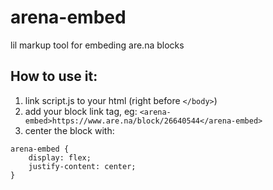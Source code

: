 # arena-embed
lil markup tool for embeding are.na blocks


## How to use it:
1. link script.js to your html (right before `</body>`)
2. add your block link tag, eg: `<arena-embed>https://www.are.na/block/26640544</arena-embed>`
3. center the block with:
```
arena-embed {
    display: flex;
    justify-content: center;
}
```
